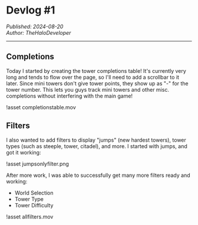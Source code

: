 # Devlog #1

*Published: 2024-08-20*  
*Author: TheHaloDeveloper*

---

## Completions
Today I started by creating the tower completions table! It's currently very long and tends to flow over the page, so I'll need to add a scrollbar to it later. Since mini towers don't give tower points, they show up as "-" for the tower number. This lets you guys track mini towers and other misc. completions without interfering with the main game!

!asset completionstable.mov

## Filters
I also wanted to add filters to display "jumps" (new hardest towers), tower types (such as steeple, tower, citadel), and more. I started with jumps, and got it working:

!asset jumpsonlyfilter.png

After more work, I was able to successfully get many more filters ready and working:
- World Selection
- Tower Type
- Tower Difficulty

!asset allfilters.mov